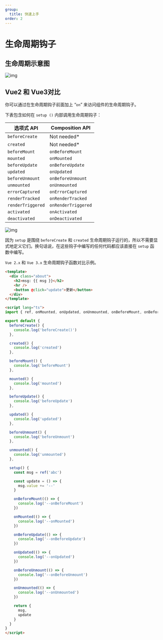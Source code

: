 ```yaml
---
group:
  title: 快速上手
order: 2
---
```


# 生命周期钩子

## 生命周期示意图

![img](https://img-blog.csdnimg.cn/4e974a3679d34fdd9582edf36e4646fe.png?x-oss-process=image/watermark,type_d3F5LXplbmhlaQ,shadow_50,text_Q1NETiBAbmF2eXNpcjg=,size_20,color_FFFFFF,t_70,g_se,x_16)


## Vue2 和 Vue3对比

你可以通过在生命周期钩子前面加上 “`on`” 来访问组件的生命周期钩子。

下表包含如何在 `setup ()` 内部调用生命周期钩子：

| 选项式 API      | Composition API       |
| -------------------- | --------------------------- |
| `beforeCreate` | Not needed* |
| `created` | Not needed* |
| `beforeMount` | `onBeforeMount` |
| `mounted` | `onMounted` |
| `beforeUpdate` | `onBeforeUpdate` |
| `updated` | `onUpdated` |
| `beforeUnmount` | `onBeforeUnmount` |
| `unmounted` | `onUnmounted` |
| `errorCaptured` | `onErrorCaptured` |
| `renderTracked` | `onRenderTracked` |
| `renderTriggered` | `onRenderTriggered` |
| `activated` | `onActivated` |
| `deactivated` | `onDeactivated` |

![img](https://cdn.jsdelivr.net/gh/fy996icu/pics/img/vue2%E5%92%8Cvue3%E7%94%9F%E5%91%BD%E5%91%A8%E6%9C%9F%E5%AF%B9%E5%BA%94%E5%9B%BE.png)

因为 `setup` 是围绕 `beforeCreate` 和 `created` 生命周期钩子运行的，所以不需要显式地定义它们。换句话说，在这些钩子中编写的任何代码都应该直接在 `setup` 函数中编写。

`Vue 2.x` 和 `Vue 3.x` 生命周期钩子函数对比示例。

```html
<template>
  <div class="about">
    <h2>msg: {{ msg }}</h2>
    <hr />
    <button @click="update">更新</button>
  </div>
</template>

<script lang="ts">
import { ref, onMounted, onUpdated, onUnmounted, onBeforeMount, onBeforeUpdate, onBeforeUnmount } from 'vue'

export default {
  beforeCreate() {
    console.log('beforeCreate()')
  },

  created() {
    console.log('created')
  },

  beforeMount() {
    console.log('beforeMount')
  },

  mounted() {
    console.log('mounted')
  },

  beforeUpdate() {
    console.log('beforeUpdate')
  },

  updated() {
    console.log('updated')
  },

  beforeUnmount() {
    console.log('beforeUnmount')
  },

  unmounted() {
    console.log('unmounted')
  },

  setup() {
    const msg = ref('abc')

    const update = () => {
      msg.value += '--'
    }

    onBeforeMount(() => {
      console.log('--onBeforeMount')
    })

    onMounted(() => {
      console.log('--onMounted')
    })

    onBeforeUpdate(() => {
      console.log('--onBeforeUpdate')
    })

    onUpdated(() => {
      console.log('--onUpdated')
    })

    onBeforeUnmount(() => {
      console.log('--onBeforeUnmount')
    })

    onUnmounted(() => {
      console.log('--onUnmounted')
    })

    return {
      msg,
      update
    }
  }
}
</script>
```
